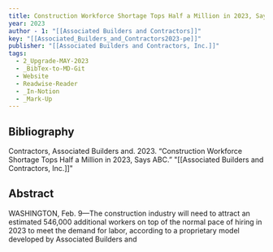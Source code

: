 ```yaml
---
title: Construction Workforce Shortage Tops Half a Million in 2023, Says ABC
year: 2023
author - 1: "[[Associated Builders and Contractors]]"
key: "[[Associated_Builders_and_Contractors2023-pe]]"
publisher: "[[Associated Builders and Contractors, Inc.]]"
tags:
  - 2_Upgrade-MAY-2023
  - _BibTex-to-MD-Git
  - Website
  - Readwise-Reader
  - _In-Notion
  - _Mark-Up
---
```


## Bibliography
Contractors, Associated Builders and. 2023. “Construction Workforce Shortage Tops Half a Million in 2023, Says ABC.” "[[Associated Builders and Contractors, Inc.]]"

## Abstract
WASHINGTON, Feb. 9—The construction industry will need to attract an estimated 546,000 additional workers on top of the normal pace of hiring in 2023 to meet the demand for labor, according to a proprietary model developed by Associated Builders and